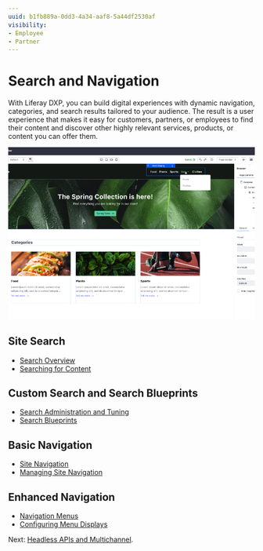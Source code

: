 ```yaml
---
uuid: b1fb889a-0dd3-4a34-aaf8-5a44df2530af
visibility: 
- Employee
- Partner
---
```


# Search and Navigation

With Liferay DXP, you can build digital experiences with dynamic navigation, categories, and search results tailored to your audience. The result is a user experience that makes it easy for customers, partners, or employees to find their content and discover other highly relevant services, products, or content you can offer them.

![Dynamic navigation menus are one exciting feature of Liferay DXP to make customer's lives better.](./search-and-navigation/images/01.png)

## Site Search

* [Search Overview](https://learn.liferay.com/w/dxp/using-search/getting-started/search-overview)
* [Searching for Content](https://learn.liferay.com/w/dxp/using-search/getting-started/searching-for-content)

## Custom Search and Search Blueprints

* [Search Administration and Tuning](https://learn.liferay.com/w/dxp/using-search/search-administration-and-tuning)
* [Search Blueprints](https://learn.liferay.com/w/dxp/using-search/liferay-enterprise-search/search-experiences/search-blueprints)

## Basic Navigation

* [Site Navigation](https://learn.liferay.com/w/dxp/site-building/site-navigation)
* [Managing Site Navigation](https://learn.liferay.com/w/dxp/site-building/site-navigation/managing-site-navigation)

## Enhanced Navigation

* [Navigation Menus](https://learn.liferay.com/w/dxp/site-building/site-navigation/using-the-navigation-menus-application)
* [Configuring Menu Displays](https://learn.liferay.com/w/dxp/site-building/site-navigation/configuring-menu-displays)

Next: [Headless APIs and Multichannel](./headless-apis-and-multichannel.md).
